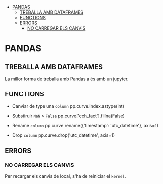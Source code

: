 <!-- TOC INICIO -->
- [PANDAS](#pandas)
  - [TREBALLA AMB DATAFRAMES](#treballa-amb-dataframes)
  - [FUNCTIONS](#functions)
  - [ERRORS](#errors)
    - [NO CARREGAR ELS CANVIS](#no-carregar-els-canvis)
<!-- TOC FIN -->

# PANDAS

## TREBALLA AMB DATAFRAMES

La millor forma de treballa amb Pandas a és amb un jupyter.

## FUNCTIONS

* Canviar de type una `column`
pp.curve.index.astype(int)

* Substiruir `NaN` > `False`
pp.curve['cch_fact'].fillna(False)

* Rename `column`
pp.curve.rename({'timestamp': 'utc_datetime'}, axis=1)

* Drop `column`
pp.curve.drop('utc_datetime', axis=1)

## ERRORS

### NO CARREGAR ELS CANVIS

Per recargar els canvis de local, s'ha de reiniciar el `kernel`.